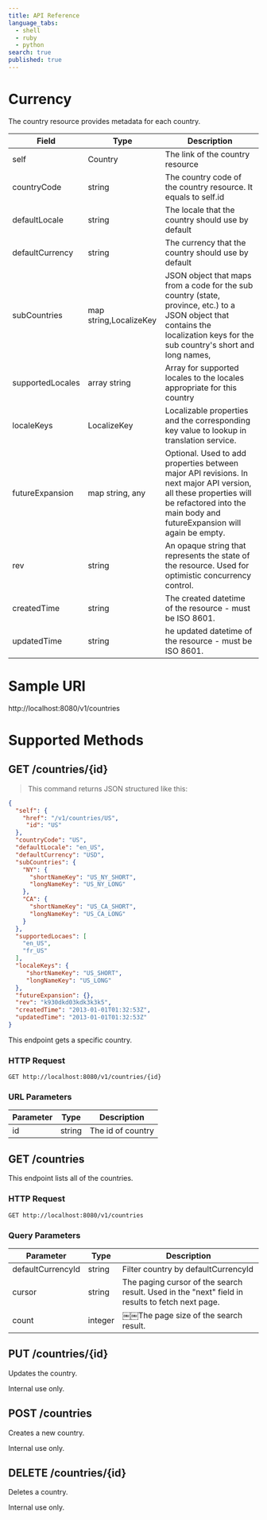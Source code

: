 ```yaml
---
title: API Reference
language_tabs: 
  - shell
  - ruby
  - python
search: true
published: true
---
```


# Currency

The country resource provides metadata for each country.

Field | Type | Description
---------- | ---------------- | --------------------------------
self | Country | The link of the country resource
countryCode | string | The country code of the country resource. It equals to self.id
defaultLocale | string | The locale that the country should use by default
defaultCurrency | string | The currency that the country should use by default
subCountries | map string,LocalizeKey | JSON object that maps from a code for the sub country (state, province, etc.) to a JSON object that contains the localization keys for the sub country's short and long names,
supportedLocales | array string | Array for supported locales to the locales appropriate for this country
localeKeys | LocalizeKey | Localizable properties and the corresponding key value to lookup in translation service.
futureExpansion | map string, any | Optional. Used to add properties between major API revisions. In next major API version, all these properties will be refactored into the main body and futureExpansion will again be empty.
rev | string | An opaque string that represents the state of the resource. Used for optimistic concurrency control.
createdTime | string | The created datetime of the resource - must be ISO 8601.
updatedTime | string | he updated datetime of the resource - must be ISO 8601.

# Sample URI
http://localhost:8080/v1/countries

# Supported Methods

## GET /countries/{id}

> This command returns JSON structured like this:

```json
{
  "self": {
    "href": "/v1/countries/US",
     "id": "US" 
  },
  "countryCode": "US",
  "defaultLocale": "en_US",
  "defaultCurrency": "USD",
  "subCountries": {
    "NY": {
      "shortNameKey": "US_NY_SHORT",
      "longNameKey": "US_NY_LONG"
    },
    "CA": {
      "shortNameKey": "US_CA_SHORT",
      "longNameKey": "US_CA_LONG"
    }
  },
  "supportedLocaes": [ 
    "en_US",
    "fr_US"
  ],
  "localeKeys": { 
     "shortNameKey": "US_SHORT",
     "longNameKey": "US_LONG"
  },
  "futureExpansion": {},
  "rev": "k930dkd03kdk3k3k5",
  "createdTime": "2013-01-01T01:32:53Z",
  "updatedTime": "2013-01-01T01:32:53Z"
}  
```

This endpoint gets a specific country.

### HTTP Request

`GET http://localhost:8080/v1/countries/{id}`

### URL Parameters

Parameter | Type | Description
--------- | ------- | -----------
id | string | The id of country

## GET /countries

This endpoint lists all of the countries.

### HTTP Request

`GET http://localhost:8080/v1/countries`

### Query Parameters

Parameter | Type | Description
--------- | ------- | -----------
defaultCurrencyId | string | Filter country by defaultCurrencyId
cursor | string | The paging cursor of the search result. Used in the "next" field in results to fetch next page.
count | integer | ￼￼The page size of the search result.

## PUT /countries/{id}

Updates the country.

<aside class="warning">Internal use only.</aside>

## POST /countries

Creates a new country.

<aside class="warning">Internal use only.</aside>

## DELETE /countries/{id}

Deletes a country.

<aside class="warning">Internal use only.</aside>